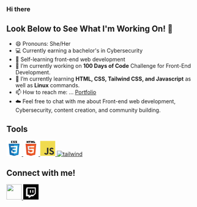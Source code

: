### Hi there

## Look Below to See What I'm Working On! 👋 

- 😄 Pronouns: She/Her
- 💻 Currently earning a bachelor's in Cybersecurity
- 📕 Self-learning front-end web development
- 🔭 I’m currently working on <b>100 Days of Code</b> Challenge for Front-End Development.
- 🌱 I’m currently learning <b> HTML, CSS, Tailwind CSS, and Javascript</b> as well as <b>Linux</b> commands.
- 📫 How to reach me: ... [Portfolio](https://alexandriastech.me/)
- ☁️ Feel free to chat with me about Front-end web development, Cybersecurity, content creation, and community building.

## Tools
<p align="left"> <a href="https://www.w3schools.com/css/" target="_blank"> <img src="https://raw.githubusercontent.com/devicons/devicon/master/icons/css3/css3-original-wordmark.svg" alt="css3" width="40" height="40"/> </a> <a href="https://www.w3.org/html/" target="_blank"> <img src="https://raw.githubusercontent.com/devicons/devicon/master/icons/html5/html5-original-wordmark.svg" alt="html5" width="40" height="40"/> </a> <a href="https://developer.mozilla.org/en-US/docs/Web/JavaScript" target="_blank"> <img src="https://raw.githubusercontent.com/devicons/devicon/master/icons/javascript/javascript-original.svg" alt="javascript" width="40" height="40"/> </a> <a href="https://tailwindcss.com/" target="_blank"> <img src="https://www.vectorlogo.zone/logos/tailwindcss/tailwindcss-icon.svg" alt="tailwind" width="40" height="40"/> </a> </p>


## Connect with me! 
<a href="https://twitter.com/AlexandriasTech"><img src="https://raw.githubusercontent.com/rahuldkjain/github-profile-readme-generator/master/src/images/icons/Social/twitter.svg" height="40" width="40"> </a>
<a href="https://www.twitch.tv/alexandriastech"><svg xmlns="http://www.w3.org/2000/svg" width="40" height="40" viewBox="0 0 24 24"><path d="M0 0v24h24v-24h-24zm19.642 14.791l-4.179 4.179h-3.104l-2.031 2.03h-2.149v-2.03h-3.821v-11.224l1.075-2.746h14.209v9.791zm-9.672 3.701l2.03-2.03h3.821l2.388-2.388v-7.641h-11.463v10.03h3.224v2.029zm4.418-9.313h1.433v4.175h-1.433v-4.175zm-3.821 0h1.433v4.175h-1.433v-4.175z"/></svg> </a>
